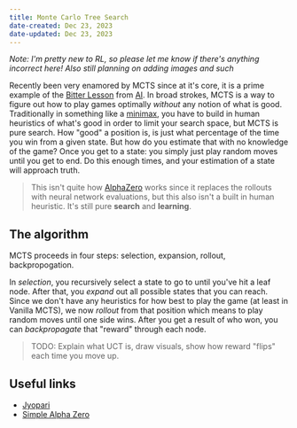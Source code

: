 ```yaml
---
title: Monte Carlo Tree Search
date-created: Dec 23, 2023
date-updated: Dec 23, 2023
---
```


*Note: I'm pretty new to RL, so please let me know if there's anything incorrect here! Also still planning on adding images and such*

Recently been very enamored by MCTS since at it's core, it is a prime example of the [Bitter Lesson](http://www.incompleteideas.net/IncIdeas/BitterLesson.html) from [AI](ai). In broad strokes, MCTS is a way to figure out how to play games optimally *without* any notion of what is good. Traditionally in something like a [minimax](https://en.wikipedia.org/wiki/Minimax), you have to build in human heuristics of what's good in order to limit your search space, but MCTS is pure search. How "good" a position is, is just what percentage of the time you win from a given state. But how do you estimate that with no knowledge of the game? Once you get to a state: you simply just play random moves until you get to end. Do this enough times, and your estimation of a state will approach truth.

> This isn't quite how [AlphaZero](https://en.wikipedia.org/wiki/AlphaZero) works since it replaces the rollouts with neural network evaluations, but this also isn't a built in human heuristic. It's still pure **search** and **learning**.

## The algorithm

MCTS proceeds in four steps: selection, expansion, rollout, backpropogation.

In *selection*, you recursively select a state to go to until you've hit a leaf node. After that, you *expand* out all possible states that you can reach. Since we don't have any heuristics for how best to play the game (at least in Vanilla MCTS), we now *rollout* from that position which means to play random moves until one side wins. After you get a result of who won, you can *backpropagate* that "reward" through each node.

> TODO: Explain what UCT is, draw visuals, show how reward "flips" each time you move up.

## Useful links

- [Jyopari](https://jyopari.github.io/MCTS.html)
- [Simple Alpha Zero](https://web.stanford.edu/~surag/posts/alphazero.html)